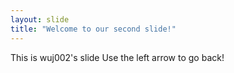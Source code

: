 ```yaml
---
layout: slide
title: "Welcome to our second slide!"
---
```

This is wuj002's slide
Use the left arrow to go back!